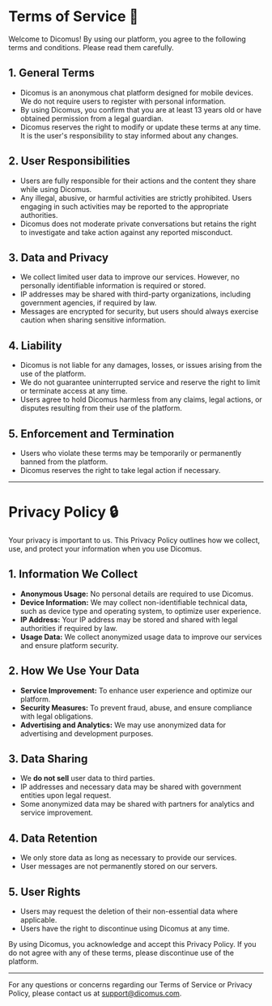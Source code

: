 # Terms of Service 📜

Welcome to Dicomus! By using our platform, you agree to the following terms and conditions. Please read them carefully.

## 1. General Terms
- Dicomus is an anonymous chat platform designed for mobile devices. We do not require users to register with personal information.
- By using Dicomus, you confirm that you are at least 13 years old or have obtained permission from a legal guardian.
- Dicomus reserves the right to modify or update these terms at any time. It is the user's responsibility to stay informed about any changes.

## 2. User Responsibilities
- Users are fully responsible for their actions and the content they share while using Dicomus.
- Any illegal, abusive, or harmful activities are strictly prohibited. Users engaging in such activities may be reported to the appropriate authorities.
- Dicomus does not moderate private conversations but retains the right to investigate and take action against any reported misconduct.

## 3. Data and Privacy
- We collect limited user data to improve our services. However, no personally identifiable information is required or stored.
- IP addresses may be shared with third-party organizations, including government agencies, if required by law.
- Messages are encrypted for security, but users should always exercise caution when sharing sensitive information.

## 4. Liability
- Dicomus is not liable for any damages, losses, or issues arising from the use of the platform.
- We do not guarantee uninterrupted service and reserve the right to limit or terminate access at any time.
- Users agree to hold Dicomus harmless from any claims, legal actions, or disputes resulting from their use of the platform.

## 5. Enforcement and Termination
- Users who violate these terms may be temporarily or permanently banned from the platform.
- Dicomus reserves the right to take legal action if necessary.

---

# Privacy Policy 🔒

Your privacy is important to us. This Privacy Policy outlines how we collect, use, and protect your information when you use Dicomus.

## 1. Information We Collect
- **Anonymous Usage:** No personal details are required to use Dicomus.
- **Device Information:** We may collect non-identifiable technical data, such as device type and operating system, to optimize user experience.
- **IP Address:** Your IP address may be stored and shared with legal authorities if required by law.
- **Usage Data:** We collect anonymized usage data to improve our services and ensure platform security.

## 2. How We Use Your Data
- **Service Improvement:** To enhance user experience and optimize our platform.
- **Security Measures:** To prevent fraud, abuse, and ensure compliance with legal obligations.
- **Advertising and Analytics:** We may use anonymized data for advertising and development purposes.

## 3. Data Sharing
- We **do not sell** user data to third parties.
- IP addresses and necessary data may be shared with government entities upon legal request.
- Some anonymized data may be shared with partners for analytics and service improvement.

## 4. Data Retention
- We only store data as long as necessary to provide our services.
- User messages are not permanently stored on our servers.

## 5. User Rights
- Users may request the deletion of their non-essential data where applicable.
- Users have the right to discontinue using Dicomus at any time.

By using Dicomus, you acknowledge and accept this Privacy Policy. If you do not agree with any of these terms, please discontinue use of the platform.

---

For any questions or concerns regarding our Terms of Service or Privacy Policy, please contact us at [support@dicomus.com](mailto:support@dicomus.com).

